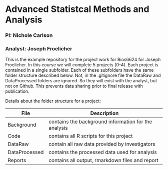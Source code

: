 # Advanced Statistcal Methods and Analysis

### PI: Nichole Carlson  
### Analyst: Joseph Froelicher

This is the example repository for the project work for Bios6624 for Joseph Froelicher. In this course we will complete 5 projects (0-4). Each project is contained in a single subfolder. Each of these subfolders have the same folder structure described below.  Not, in the .gitignore file the DataRaw and DataProcessed folders are ignored. So they will exist with the analyst, but not on Github. This prevents data sharing prior to final release with publication.

Details about the folder structure for a project:

File | Description
---|---------------------------------------------------------------------
Background	| contains the background information for the analysis
Code		| contains all R scripts for this project
DataRaw		| contain all raw data provided by investigators
DataProcessed	| contains the processed data used for analysis
Reports		| contains all output, rmarkdown files and report

